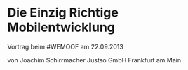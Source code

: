 Die Einzig Richtige Mobilentwicklung
====================================

Vortrag beim #WEMOOF am 22.09.2013

von Joachim Schirrmacher
Justso GmbH
Frankfurt am Main
